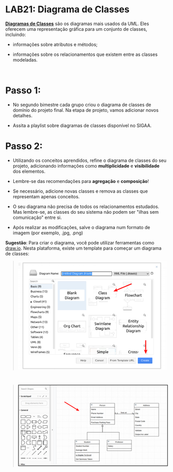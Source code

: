 # LAB21: Diagrama de Classes

__[Diagramas de Classes](https://engsoftmoderna.info/cap4.html#diagramas-de-classes)__ são os diagramas mais usados da UML. Eles oferecem uma representação gráfica para um conjunto de classes, incluindo:

* informações sobre atributos e métodos;

* informações sobre os relacionamentos que existem entre as classes modeladas.

</br>

# Passo 1:

* No segundo bimestre cada grupo criou o diagrama de classes de domínio do projeto final. Na etapa de projeto, vamos adicionar novos detalhes.

*  Assita a playlist sobre diagramas de classes disponível no SIGAA.

# Passo 2:

* Utilizando os conceitos aprendidos, refine o diagrama de classes do seu projeto, adicionando informações como __multiplicidade__ e __visibilidade__ dos elementos.

* Lembre-se das recomendações para __agregação__ e __composição__!

* Se necessário, adicione novas classes e remova as classes que representam apenas conceitos.

* O seu diagrama não precisa de todos os relacionamentos estudados. Mas lembre-se, as classes do seu sistema não podem ser "ilhas sem comunicação" entre si.

* Após realizar as modificações, salve o diagrama num formato de imagem (por exemplo, .jpg, .png)

__Sugestão__: Para criar o diagrama, você pode utilizar ferramentas como [draw.io](https://draw.io). Nesta plataforma, existe um template para começar um diagrama de classes:

> <img src="imagens/drawio_template_class_diagram.png"  width="600"/>

</br>

> <img style="border: 2px solid #555;"  src="imagens/drawio_example_class_diagram.png"  width="600"/> 
